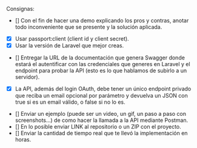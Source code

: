 Consignas:
- [] Con el fin de hacer una demo explicando los pros y contras, anotar todo inconveniente que se presente y la solución aplicada.
- [x] Usar passport:client (client id y client secret).
- [x] Usar la versión de Laravel que mejor creas.
- [] Entregar la URL de la documentación que genera Swagger donde estará el autentificar con las credenciales que generes en Laravel y el endpoint para probar la API (esto es lo que hablamos de subirlo a un servidor).
- [x] La API, además del login OAuth, debe tener un único endpoint privado que reciba un email opcional por parámetro y devuelva un JSON con true si es un email válido, o false si no lo es.  
- [] Enviar un ejemplo (puede ser un video, un gif, un paso a paso con screenshots...) de como hacer la llamada a la API mediante Postman.
- [] En lo posible enviar LINK al repositorio o un ZIP con el proyecto.
- [] Enviar la cantidad de tiempo real que te llevó la implementación en horas.